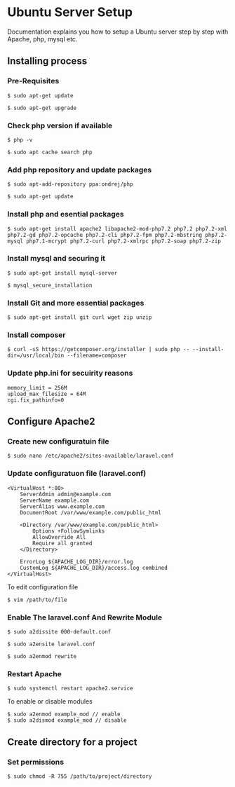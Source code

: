 # Ubuntu Server Setup

Documentation explains you how to setup a Ubuntu server step by step with Apache, php, mysql etc.

## Installing process

### Pre-Requisites

    $ sudo apt-get update 
    
    $ sudo apt-get upgrade
    
### Check php version if available

    $ php -v

    $ sudo apt cache search php
    
### Add php repository and update packages

    $ sudo apt-add-repository ppa:ondrej/php

    $ sudo apt-get update
    
### Install php and esential packages
    
    $ sudo apt-get install apache2 libapache2-mod-php7.2 php7.2 php7.2-xml php7.2-gd php7.2-opcache php7.2-cli php7.2-fpm php7.2-mbstring php7.2-mysql php7.1-mcrypt php7.2-curl php7.2-xmlrpc php7.2-soap php7.2-zip

### Install mysql and securing it

    $ sudo apt-get install mysql-server
    
    $ mysql_secure_installation
    
### Install Git and more essential packages

    $ sudo apt-get install git curl wget zip unzip
    
### Install composer

    $ curl -sS https://getcomposer.org/installer | sudo php -- --install-dir=/usr/local/bin --filename=composer
    
    
### Update php.ini for secuirity reasons

    memory_limit = 256M
    upload_max_filesize = 64M
    cgi.fix_pathinfo=0
    
## Configure Apache2

### Create new configuratuin file

    $ sudo nano /etc/apache2/sites-available/laravel.conf
    
### Update configuratuon file (laravel.conf)

    <VirtualHost *:80>   
        ServerAdmin admin@example.com
        ServerName example.com
        ServerAlias www.example.com
        DocumentRoot /var/www/example.com/public_html
    
        <Directory /var/www/example.com/public_html>
            Options +FollowSymlinks
            AllowOverride All
            Require all granted
        </Directory>
    
        ErrorLog ${APACHE_LOG_DIR}/error.log
        CustomLog ${APACHE_LOG_DIR}/access.log combined
    </VirtualHost>

To edit configuration file

    $ vim /path/to/file
    
### Enable The laravel.conf And Rewrite Module
    
    $ sudo a2dissite 000-default.conf
    
    $ sudo a2ensite laravel.conf
    
    $ sudo a2enmod rewrite
    
### Restart Apache
    
    $ sudo systemctl restart apache2.service
    
To enable or disable modules

    $ sudo a2enmod example_mod // enable
    $ sudo a2dismod example_mod // disable
    
## Create directory for a project

### Set permissions

    $ sudo chmod -R 755 /path/to/project/directory
    


    


    
    
    
    
    
    
    
    
    
    
    
    
    
    
    